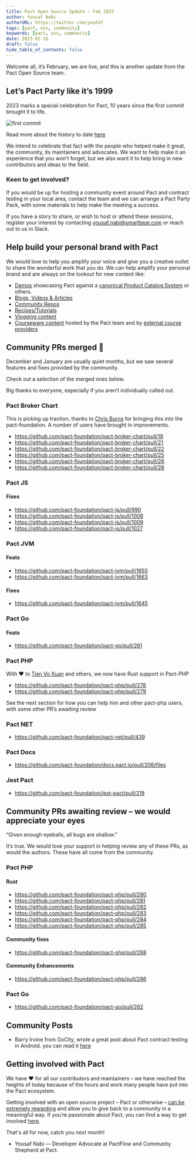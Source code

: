 ```yaml
---
title: Pact Open Source Update — Feb 2023
author: Yousaf Nabi
authorURL: https://twitter.com/you54f
tags: [pact, oss, community]
keywords: [pact, oss, community]
date: 2023-02-16
draft: false
hide_table_of_contents: false
---
```


Welcome all, it’s February, we are live, and this is another update from the Pact Open Source team.

## Let’s Pact Party like it’s 1999
  
2023 marks a special celebration for Pact, 10 years since the first commit brought it to life.  

![first commit](https://user-images.githubusercontent.com/19932401/202204239-f2bfa18e-5ff3-450a-b037-8d0a5cc5387d.png)

Read more about the history to date [here](https://docs.pact.io/blog/2022/11/17/pact-facts-a-history-lesson#the-birth-of-pact-ruby)
  
We intend to celebrate that fact with the people who helped make it great, the community, its maintainers and advocates. We want to help make it an experience that you won’t forget, but we also want it to help bring in new contributors and ideas to the field.

### Keen to get involved?

If you would be up for hosting a community event around Pact and contract testing in your local area, contact the team and we can arrange a Pact Party Pack, with some materials to help make the meeting a success.  

If you have a story to share, or wish to host or attend these sessions, register your interest by contacting yousaf.nabi@smartbear.com or reach out to us in Slack.

## Help build your personal brand with Pact
  
We would love to help you amplify your voice and give you a creative outlet to share the wonderful work that you do. We can help amplify your personal brand and are always on the lookout for new content like:

- [Demos](https://docs.pact.io/implementation_guides/workshops#examples) showcasing Pact against a [canonical Product Catalog System](https://docs.pactflow.io/docs/examples/#scenarios) or others.
- [Blogs, Videos & Articles](https://docs.pact.io/blogs_videos_and_articles)
- [Community Repos](https://docs.pact.io/community_repos)
- [Recipes/Tutorials](https://docs.pact.io/recipes)
- [Vlogging content](https://www.youtube.com/embed/videoseries?list=PLwy9Bnco-IpfZ72VQ7hce8GicVZs7nm0i)
- [Courseware content](https://docs.pact.io/university) hosted by the Pact team and by [external course providers](https://docs.pact.io/implementation_guides/workshops#courses)

## Community PRs merged 🚀

December and January are usually quiet months, but we saw several features and fixes provided by the community. 

Check out a selection of the merged ones below. 

Big thanks to everyone, especially if you aren’t individually called out.

### Pact Broker Chart  

This is picking up traction, thanks to [Chris Burns](https://github.com/ChrisJBurns)  for bringing this into the pact-foundation. A number of users have brought in improvements.

- https://github.com/pact-foundation/pact-broker-chart/pull/18
- https://github.com/pact-foundation/pact-broker-chart/pull/21
- https://github.com/pact-foundation/pact-broker-chart/pull/22
- https://github.com/pact-foundation/pact-broker-chart/pull/25
- https://github.com/pact-foundation/pact-broker-chart/pull/26
- https://github.com/pact-foundation/pact-broker-chart/pull/28

### Pact JS

#### Fixes

- https://github.com/pact-foundation/pact-js/pull/990
- https://github.com/pact-foundation/pact-js/pull/1008
- https://github.com/pact-foundation/pact-js/pull/1009
- https://github.com/pact-foundation/pact-js/pull/1027

### Pact JVM

#### Feats

- https://github.com/pact-foundation/pact-jvm/pull/1650
- https://github.com/pact-foundation/pact-jvm/pull/1663

#### Fixes

- https://github.com/pact-foundation/pact-jvm/pull/1645

### Pact Go

#### Feats

- https://github.com/pact-foundation/pact-go/pull/261

### Pact PHP

With ❤️ to [Tien Vo Xuan](https://github.com/Tienvx) and others, we now have Rust support in Pact-PHP

- https://github.com/pact-foundation/pact-php/pull/278
- https://github.com/pact-foundation/pact-php/pull/279

See the next section for how you can help him and other pact-php users, with some other PR’s awaiting review

### Pact NET

- https://github.com/pact-foundation/pact-net/pull/439

### Pact Docs

- https://github.com/pact-foundation/docs.pact.io/pull/206/files

### Jest Pact

- https://github.com/pact-foundation/jest-pact/pull/218

## Community PRs awaiting review – we would appreciate your eyes

 “Given enough eyeballs, all bugs are shallow.”

It’s true. We would love your support in helping review any of these PRs, as would the authors. These have all come from the community.

### Pact PHP

#### Rust

- https://github.com/pact-foundation/pact-php/pull/280
- https://github.com/pact-foundation/pact-php/pull/281
- https://github.com/pact-foundation/pact-php/pull/282
- https://github.com/pact-foundation/pact-php/pull/283
- https://github.com/pact-foundation/pact-php/pull/284
- https://github.com/pact-foundation/pact-php/pull/285

#### Community fixes

- https://github.com/pact-foundation/pact-php/pull/288

#### Community Enhancements

- https://github.com/pact-foundation/pact-php/pull/286


### Pact Go

- https://github.com/pact-foundation/pact-go/pull/262


## Community Posts

- Barry Irvine from GoCity, wrote a great post about Pact contract testing in Android. you can read it [here](https://medium.com/go-city/pact-contract-testing-in-android-ff7e996d0910)


## Getting involved with Pact  

We have ❤️ for all our contributors and maintainers – we have reached the heights of today because of the hours and work many people have put into the Pact ecosystem.  

Getting involved with an open source project – Pact or otherwise – [can be extremely rewarding](https://docs.pact.io/contributing#why-get-involved-in-open-source-anyway) and allow you to give back to a community in a meaningful way. If you’re passionate about Pact, you can find a way to get involved [here](https://docs.pact.io/contributing#pact---how-you-can-help).

That's all for now, catch you next month!

- Yousaf Nabi — Developer Advocate at PactFlow and Community Shepherd at Pact.
